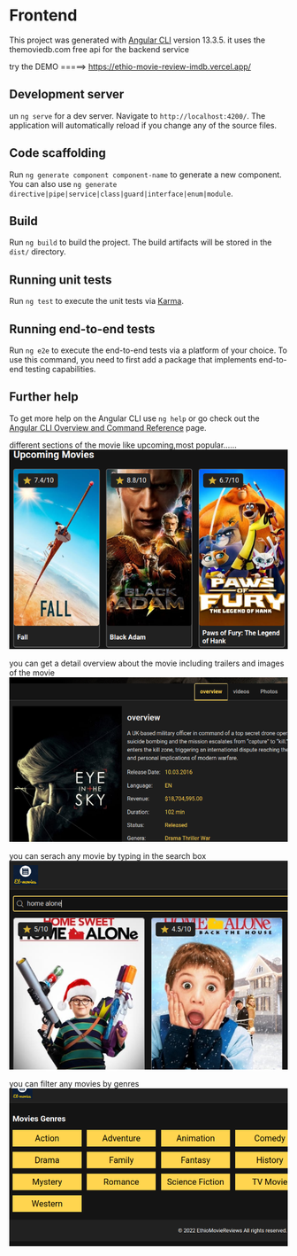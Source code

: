 # Frontend

This project was generated with [Angular CLI](https://github.com/angular/angular-cli) version 13.3.5.
it uses the themoviedb.com free api for the backend service

try the DEMO =====> https://ethio-movie-review-imdb.vercel.app/

## Development server

un `ng serve` for a dev server. Navigate to `http://localhost:4200/`. The application will automatically reload if you change any of the source files.

## Code scaffolding

Run `ng generate component component-name` to generate a new component. You can also use `ng generate directive|pipe|service|class|guard|interface|enum|module`.

## Build

Run `ng build` to build the project. The build artifacts will be stored in the `dist/` directory.

## Running unit tests

Run `ng test` to execute the unit tests via [Karma](https://karma-runner.github.io).

## Running end-to-end tests

Run `ng e2e` to execute the end-to-end tests via a platform of your choice. To use this command, you need to first add a package that implements end-to-end testing capabilities.

## Further help

To get more help on the Angular CLI use `ng help` or go check out the [Angular CLI Overview and Command Reference](https://angular.io/cli) page.

different sections of the movie like upcoming,most popular......
![](movie_review1.png)

you can get a detail overview about the movie including trailers and images of the movie
![](movie_review2.png)

you can serach any movie by typing in the search box
![](movie_review3.png)

you can filter any movies by genres
![](movie_review4.png)
